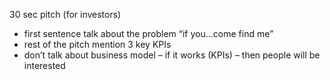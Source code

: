 30 sec pitch (for investors)
- first sentence talk about the problem “if you…come find me”
- rest of the pitch mention 3 key KPIs
- don’t talk about business model – if it works (KPIs) – then people will be interested
